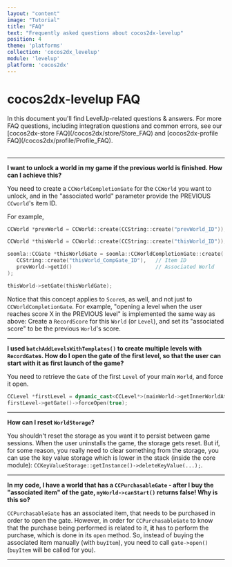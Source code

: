 ```yaml
---
layout: "content"
image: "Tutorial"
title: "FAQ"
text: "Frequently asked questions about cocos2dx-levelup"
position: 4
theme: 'platforms'
collection: 'cocos2dx_levelup'
module: 'levelup'
platform: 'cocos2dx'
---
```


# cocos2dx-levelup FAQ

<div class="info-box">In this document you'll find LevelUp-related questions & answers. For more FAQ questions, including integration questions and common errors, see our [cocos2dx-store FAQ](/cocos2dx/store/Store_FAQ) and [cocos2dx-profile FAQ](/cocos2dx/profile/Profile_FAQ).</div>

<br>

---

**I want to unlock a world in my game if the previous world is finished. How can I achieve this?**

You need to create a `CCWorldCompletionGate` for the `CCWorld` you want to unlock, and in the "associated world" parameter provide the PREVIOUS `CCworld`'s item ID.

For example,

``` cpp
CCWorld *prevWorld = CCWorld::create(CCString::create("prevWorld_ID"));

CCWorld *thisWorld = CCWorld::create(CCString::create("thisWorld_ID"));

soomla::CCGate *thisWorldGate = soomla::CCWorldCompletionGate::create(
   CCString::create("thisWorld_CompGate_ID"),   // Item ID
   prevWorld->getId()                           // Associated World
);

thisWorld->setGate(thisWorldGate);
```

Notice that this concept applies to `Score`s, as well, and not just to `CCWorldCompletionGate`. For example, "opening a level when the user reaches score X in the PREVIOUS level" is implemented the same way as above: Create a `RecordScore` for this `World` (or `Level`), and set its "associated score" to be the previous `World`'s score.

---

**I used `batchAddLevelsWithTemplates()` to create multiple levels with `RecordGate`s. How do I open the gate of the first level, so that the user can start with it as first launch of the game?**

You need to retrieve the `Gate` of the first `Level` of your main `World`, and force it open.

``` cpp
CCLevel *firstLevel = dynamic_cast<CCLevel*>(mainWorld->getInnerWorldAt(0));
firstLevel->getGate()->forceOpen(true);
```

---

**How can I reset `WorldStorage`?**

You shouldn't reset the storage as you want it to persist between game sessions. When the user uninstalls the game, the storage gets reset. But if, for some reason, you really need to clear something from the storage, you can use the key value storage which is lower in the stack (inside the core module): `CCKeyValueStorage::getInstance()->deleteKeyValue(...);`.

---

**In my code, I have a world that has a `CCPurchasableGate` - after I buy the "associated item" of the gate, `myWorld->canStart()` returns false! Why is this so?**

`CCPurchasableGate` has an associated item, that needs to be purchased in order to open the gate. However, in order for `CCPurchasableGate` to know that the purchase being performed is related to it, **it** has to perform the purchase, which is done in its `open` method. So, instead of buying the associated item manually (with `buyItem`), you need to call `gate->open()` (`buyItem` will be called for you).

---
